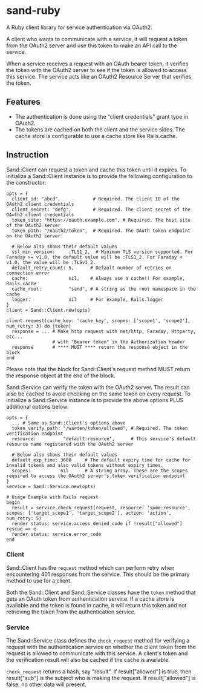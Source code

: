 # sand-ruby
A Ruby client library for service authentication via OAuth2.

A client who wants to communicate with a service, it will request a token from the OAuth2 server and use this token to make an API call to the service.

When a service receives a request with an OAuth bearer token, it verifies the token with the OAuth2 server to see if the token is allowed to access this service. The service acts like an OAuth2 Resource Server that verifies the token.

## Features

* The authentication is done using the "client credentials" grant type in OAuth2.
* The tokens are cached on both the client and the service sides. The cache store is configurable to use a cache store like Rails.cache.

## Instruction

Sand::Client can request a token and cache this token until it expires. To initialize a Sand::Client instance is to provide the following configuration to the constructor:

```
opts = {
  client_id: "abcd",            # Required. The client ID of the OAuth2 client credentials
  client_secret: "defg",        # Required. The client secret of the OAuth2 client credentials
  token_site: "https://oauth.example.com", # Required. The host site of the OAuth2 server
  token_path: "/oauth2/token",  # Required. The OAuth token endpoint on the OAuth2 server.

  # Below also shows their default values
  ssl_min_version:     :TLS1_2,  # Minimum TLS version supported. For Faraday >= v1.0, the default value will be :TLS1_2. For Faraday < v1.0, the value will be :TLSv1_2.
  default_retry_count: 5,      # Default number of retries on connection error
  cache:               nil,    # Always use a cache!! For example, Rails.cache
  cache_root:          "sand", # A string as the root namespace in the cache
  logger:              nil     # For example, Rails.logger
}
client = Sand::Client.new(opts)

client.request(cache_key: 'cache_key', scopes: ['scope1', 'scope2'], num_retry: 3) do |token|
  response = ... # Make http request with net/http, Faraday, Httparty, etc...
                 # with "Bearer token" in the Authorization header
  response       # **** MUST **** return the response object in the block
end
```

Please note that the block for Sand::Client's request method MUST return the response object at the end of the block.

Sand::Service can verify the token with the OAuth2 server. The result can also be cached to avoid checking on the same token on every request. To initialize a Sand::Service instance is to provide the above options PLUS additional options below:

```
opts = {
  ... # Same as Sand::Client's options above
  token_verify_path: "/warden/token/allowed", # Required. The token verification endpoint
  resource:          "default:resource",      # This service's default resource name registered with the OAuth2 server

  # Below also shows their default values
  default_exp_time: 3600     # The default expiry time for cache for invalid tokens and also valid tokens without expiry times.
  scopes:           nil      # A string array. These are the scopes required to access the OAuth2 server's token verification endpoint
}
service = Sand::Service.new(opts)

# Usage Example with Rails request
begin
  result = service.check_request(request, resource: 'some:resource', scopes: ['target_scope1', 'target_scope2'], action: 'action', num_retry: 5)
  render status: service.access_denied_code if !result["allowed"]
rescue => e
  render status: service.error_code
end
```

### Client

Sand::Client has the `request` method which can perform retry when encountering 401 responses from the service. This should be the primary method to use for a client.

Both the Sand::Client and Sand::Service classes have the `token` method that gets an OAuth token from authentication service. If a cache store is available and the token is found in cache, it will return this token and not retrieving the token from the authentication service.

### Service

The Sand::Service class defines the `check_request` method for verifying a request with the authentication service on whether the client token from the request is allowed to communicate with this service. A client's token and the verification result will also be cached if the cache is available.

`check_request` returns a hash, say "result". If result["allowed"] is true, then result["sub"] is the subject who is making the request. If result["allowed"] is false, no other data will present.
